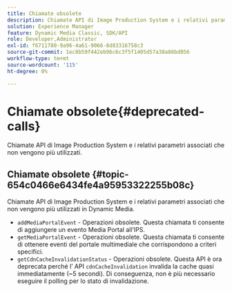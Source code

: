 ```yaml
---
title: Chiamate obsolete
description: Chiamate API di Image Production System e i relativi parametri associati che non vengono più utilizzati in Dynamic Media.
solution: Experience Manager
feature: Dynamic Media Classic, SDK/API
role: Developer,Administrator
exl-id: f6711780-9a96-4a61-9066-8d83316758c3
source-git-commit: 1ec8b59f442eb96c6c3f5f1405d57a38a86bd056
workflow-type: tm+mt
source-wordcount: '115'
ht-degree: 0%

---
```


# Chiamate obsolete{#deprecated-calls}

Chiamate API di Image Production System e i relativi parametri associati che non vengono più utilizzati.

## Chiamate obsolete {#topic-654c0466e6434fe4a95953322255b08c}

Chiamate API di Image Production System e i relativi parametri associati che non vengono più utilizzati in Dynamic Media.

* `addMediaPortalEvent` - Operazioni obsolete. Questa chiamata ti consente di aggiungere un evento Media Portal all’IPS.
* `getMediaPortalEvent` - Operazioni obsolete. Questa chiamata ti consente di ottenere eventi del portale multimediale che corrispondono a criteri specifici.
* `getCdnCacheInvalidationStatus` - Operazioni obsolete. Questa API è ora deprecata perché l’ API `cdnCacheInvalidation` invalida la cache quasi immediatamente (~5 secondi). Di conseguenza, non è più necessario eseguire il polling per lo stato di invalidazione.
